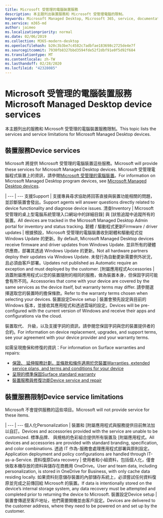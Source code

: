 ```yaml
---
title: Microsoft 受管理的電腦裝置服務
description: 本主題列出裝置服務和 Microsoft 受管理電腦的限制。
keywords: Microsoft Managed Desktop, Microsoft 365, service, documentation, Microsoft 受管理的電腦, Microsoft 365, 服務, 文件
ms.service: m365-md
author: jaimeo
ms.localizationpriority: normal
ms.date: 02/06/2019
ms.collection: M365-modern-desktop
ms.openlocfilehash: b20c3b3be7c4582c7adbfae183698c2725de4e7f
ms.sourcegitcommit: 7930fb8327bbd3594fde52f2dbf91e0f5d92f684
ms.translationtype: MT
ms.contentlocale: zh-TW
ms.lasthandoff: 02/28/2020
ms.locfileid: "42328085"
---
```

# <a name="microsoft-managed-desktop-device-services"></a><span data-ttu-id="06ba7-104">Microsoft 受管理的電腦裝置服務</span><span class="sxs-lookup"><span data-stu-id="06ba7-104">Microsoft Managed Desktop device services</span></span>

<span data-ttu-id="06ba7-105">本主題列出的服務和 Microsoft 受管理的電腦裝置服務限制。</span><span class="sxs-lookup"><span data-stu-id="06ba7-105">This topic lists the services and service limitations for Microsoft Managed Desktop devices.</span></span>

## <a name="device-services"></a><span data-ttu-id="06ba7-106">裝置服務</span><span class="sxs-lookup"><span data-stu-id="06ba7-106">Device services</span></span>

<span data-ttu-id="06ba7-107">Microsoft 將提供 Microsoft 受管理的電腦裝置這些服務。</span><span class="sxs-lookup"><span data-stu-id="06ba7-107">Microsoft will provide these services for Microsoft Managed Desktop devices.</span></span> <span data-ttu-id="06ba7-108">Microsoft 受管理電腦程式裝置上的資訊，請參閱[Microsoft 受管理的電腦裝置](device-list.md)。</span><span class="sxs-lookup"><span data-stu-id="06ba7-108">For information on Microsoft Managed Desktop program devices, see [Microsoft Managed Desktop devices](device-list.md).</span></span>

 | 
 --- | ---
<span data-ttu-id="06ba7-109">支援</span><span class="sxs-lookup"><span data-stu-id="06ba7-109">Support</span></span> | <span data-ttu-id="06ba7-110">支援專員尋求協助將回答直接與裝置功能相關的問題，並診斷裝置會發出。</span><span class="sxs-lookup"><span data-stu-id="06ba7-110">Support agents will answer questions directly related to device functionality and diagnose device issues.</span></span>
<span data-ttu-id="06ba7-111">清查</span><span class="sxs-lookup"><span data-stu-id="06ba7-111">Inventory</span></span> | <span data-ttu-id="06ba7-112">Microsoft 受管理的桌上型電腦系統管理入口網站中的詳細目錄] 與 [狀態追蹤中追蹤所有的裝置。</span><span class="sxs-lookup"><span data-stu-id="06ba7-112">All devices are tracked in the Microsoft Managed Desktop Admin portal for inventory and status tracking.</span></span>
<span data-ttu-id="06ba7-113">韌體 / 驅動程式更新</span><span class="sxs-lookup"><span data-stu-id="06ba7-113">Firmware / driver updates</span></span> | <span data-ttu-id="06ba7-114">根據預設，Microsoft 受管理的電腦裝置收到韌體和驅動程式從 Windows Update 的更新。</span><span class="sxs-lookup"><span data-stu-id="06ba7-114">By default, Microsoft Managed Desktop devices receive firmware and driver updates from Windows Update.</span></span> <span data-ttu-id="06ba7-115">並非所有的硬體供應商，部署其透過 Windows Update 的更新。</span><span class="sxs-lookup"><span data-stu-id="06ba7-115">Not all hardware partners deploy their updates via Windows Update.</span></span> <span data-ttu-id="06ba7-116">未發行為自動更新需要例外狀況，且必須由客戶部署。</span><span class="sxs-lookup"><span data-stu-id="06ba7-116">Updates not published as Automatic require an exception and must deployed by the customer.</span></span>
<span data-ttu-id="06ba7-117">[附屬應用程式</span><span class="sxs-lookup"><span data-stu-id="06ba7-117">Accessories</span></span> | <span data-ttu-id="06ba7-118">涵蓋附屬應用程式以您的裝置隨附的相同的服務，做為裝置本身，但保固字詞可能會有所不同。</span><span class="sxs-lookup"><span data-stu-id="06ba7-118">Accessories that come with your device are covered by the same services as the device itself, but warranty terms may differ.</span></span> <span data-ttu-id="06ba7-119">請參閱選擇選取您的裝置時的擔保條款。</span><span class="sxs-lookup"><span data-stu-id="06ba7-119">Refer to the warranty terms chosen when selecting your devices.</span></span> 
<span data-ttu-id="06ba7-120">裝置設定</span><span class="sxs-lookup"><span data-stu-id="06ba7-120">Device setup</span></span>    | <span data-ttu-id="06ba7-121">裝置會預先設定與目前的 Windows 版本，並接收其應用程式和透過雲端的設定。</span><span class="sxs-lookup"><span data-stu-id="06ba7-121">Devices will be pre-configured with the current version of Windows and receive their apps and configurations via the cloud.</span></span> 

<span data-ttu-id="06ba7-122">裝置取代、 升級，以及支援字詞的資訊，請參閱您保固字詞與您的裝置提供者的合約。</span><span class="sxs-lookup"><span data-stu-id="06ba7-122">For information on device replacement, upgrades, and support terms, see your agreement with your device provider and your warranty terms.</span></span>

<span data-ttu-id="06ba7-123">如需呈現擔保和修復的資訊：</span><span class="sxs-lookup"><span data-stu-id="06ba7-123">For information on Surface warranties and repairs:</span></span>
- [<span data-ttu-id="06ba7-124">保證、 延伸服務計劃，並條款和條件適用於您裝置</span><span class="sxs-lookup"><span data-stu-id="06ba7-124">Warranties, extended service plans, and terms and conditions for your device</span></span>](https://support.microsoft.com/help/4040687/info-about-warranties-extended-service-plans-and-terms-conditions)
- [<span data-ttu-id="06ba7-125">呈現的標準保固</span><span class="sxs-lookup"><span data-stu-id="06ba7-125">Surface standard warranty</span></span>](https://support.microsoft.com/help/4036296)
- [<span data-ttu-id="06ba7-126">裝置服務與修復功能</span><span class="sxs-lookup"><span data-stu-id="06ba7-126">Device service and repair</span></span>](https://support.microsoft.com/devices)

## <a name="device-service-limitations"></a><span data-ttu-id="06ba7-127">裝置服務限制</span><span class="sxs-lookup"><span data-stu-id="06ba7-127">Device service limitations</span></span>

<span data-ttu-id="06ba7-128">Microsoft 不會提供服務的這些項目。</span><span class="sxs-lookup"><span data-stu-id="06ba7-128">Microsoft will not provide service for these items.</span></span>

 | 
 --- | ---
<span data-ttu-id="06ba7-129">個人化</span><span class="sxs-lookup"><span data-stu-id="06ba7-129">Personalization</span></span> | <span data-ttu-id="06ba7-130">裝置和 [附屬應用程式與服務提供目前無法加以自訂。</span><span class="sxs-lookup"><span data-stu-id="06ba7-130">Devices and accessories provided with the service are unable to be customized.</span></span> <span data-ttu-id="06ba7-131">標準品牌、 與規格的色彩組合提供所有裝置及 [附屬應用程式。</span><span class="sxs-lookup"><span data-stu-id="06ba7-131">All devices and accessories are provided with standard branding, specification, and color combinations.</span></span> <span data-ttu-id="06ba7-132">透過 IT 作為-服務會處理應用程式部署與原則設定。</span><span class="sxs-lookup"><span data-stu-id="06ba7-132">Application deployment and policy configurations are handled through IT-as-a-Service.</span></span>
<span data-ttu-id="06ba7-133">資料復原</span><span class="sxs-lookup"><span data-stu-id="06ba7-133">Data recovery</span></span> | <span data-ttu-id="06ba7-134">使用者和小組資料，包括個人化，僅會快取本機存放的資料與儲存在商務用 OneDrive。</span><span class="sxs-lookup"><span data-stu-id="06ba7-134">User and team data, including personalization, is stored in OneDrive for Business, with only cache data residing locally.</span></span> <span data-ttu-id="06ba7-135">如果資料刻意儲存裝置的內部儲存系統上，必須嘗試任何資料復原並完成之前傳回給 Microsoft 的裝置。</span><span class="sxs-lookup"><span data-stu-id="06ba7-135">If data is intentionally stored on the device’s internal storage system, any data recovery must be attempted and completed prior to returning the device to Microsoft.</span></span>
<span data-ttu-id="06ba7-136">裝置設定</span><span class="sxs-lookup"><span data-stu-id="06ba7-136">Device setup</span></span> | <span data-ttu-id="06ba7-137">裝置會傳遞至客戶地址，他們需要開機並由客戶設定。</span><span class="sxs-lookup"><span data-stu-id="06ba7-137">Devices are delivered to the customer address, where they need to be powered on and set up by the customer.</span></span>
